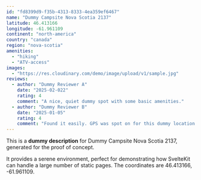 ```yaml
---
id: "fd8399d9-f35b-4313-8333-4ea359ef6467"
name: "Dummy Campsite Nova Scotia 2137"
latitude: 46.413166
longitude: -61.961109
continent: "north-america"
country: "canada"
region: "nova-scotia"
amenities:
  - "hiking"
  - "ATV-access"
images:
  - "https://res.cloudinary.com/demo/image/upload/v1/sample.jpg"
reviews:
  - author: "Dummy Reviewer A"
    date: "2025-02-022"
    rating: 4
    comment: "A nice, quiet dummy spot with some basic amenities."
  - author: "Dummy Reviewer B"
    date: "2025-01-05"
    rating: 4
    comment: "Found it easily. GPS was spot on for this dummy location."
---
```


This is a **dummy description** for Dummy Campsite Nova Scotia 2137, generated for the proof of concept.

It provides a serene environment, perfect for demonstrating how SvelteKit can handle a large number of static pages. The coordinates are 46.413166, -61.961109.
